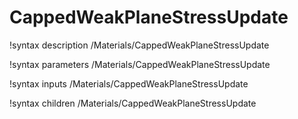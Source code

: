<!-- MOOSE Documentation Stub: Remove this when content is added. -->

# CappedWeakPlaneStressUpdate
!syntax description /Materials/CappedWeakPlaneStressUpdate

!syntax parameters /Materials/CappedWeakPlaneStressUpdate

!syntax inputs /Materials/CappedWeakPlaneStressUpdate

!syntax children /Materials/CappedWeakPlaneStressUpdate
